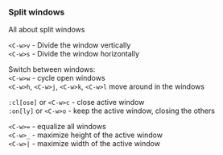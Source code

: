 ### Split windows

All about split windows

`<C-w>v` - Divide the window vertically  
`<C-w>s` - Divide the window horizontally  

Switch between windows:  
`<C-w>w` - cycle open windows  
`<C-w>h`, `<C-w>j`, `<C-w>k`, `<C-w>l` move around in the windows  

`:cl[ose]` or `<C-w>c` - close active window  
`:on[ly]` or `<C-w>o` - keep the active window, closing the others  

`<C-w>=` - equalize all windows  
`<C-w>_` - maximize height of the active window  
`<C-w>|` - maximize width of the active window  
